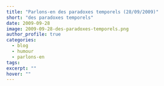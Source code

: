 ```yaml
---
title: "Parlons-en des paradoxes temporels (28/09/2009)"
short: "des paradoxes temporels"
date: 2009-09-28
image: 2009-09-28-des-paradoxes-temporels.png
author_profile: true
categories:
  - blog
  - humour
  - parlons-en
tags:
excerpt: ""
hover: ""
---
```

